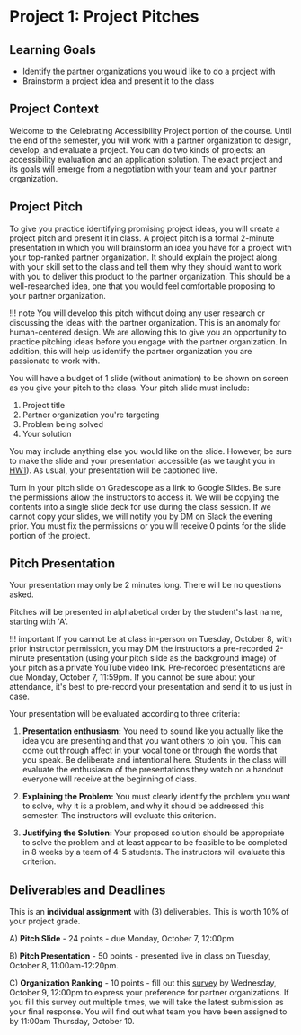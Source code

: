 # Project 1: Project Pitches

## Learning Goals

- Identify the partner organizations you would like to do a project with
- Brainstorm a project idea and present it to the class

## Project Context

Welcome to the Celebrating Accessibility Project portion of the course. Until the end of the semester, you will work with a partner organization to design, develop, and evaluate a project. You can do two kinds of projects: an accessibility evaluation and an application solution. The exact project and its goals will emerge from a negotiation with your team and your partner organization. 

## Project Pitch

To give you practice identifying promising project ideas, you will create a project pitch and present it in class. A project pitch is a formal 2-minute presentation in which you will brainstorm an idea you have for a project with your top-ranked partner organization. It should explain the project along with your skill set to the class and tell them why they should want to work with you to deliver this product to the partner organization. This should be a well-researched idea, one that you would feel comfortable proposing to your partner organization. 

!!! note 
    You will develop this pitch without doing any user research or discussing the ideas with the partner organization. This is an anomaly for human-centered design. We are allowing this to give you an opportunity to practice pitching ideas before you engage with the partner organization. In addition, this will help us identify the partner organization you are passionate to work with.

You will have a budget of 1 slide (without animation) to be shown on screen as you give your pitch to the class. Your pitch slide must include:

1. Project title
1. Partner organization you're targeting
1. Problem being solved
1. Your solution

You may include anything else you would like on the slide. However, be sure to make the slide and your presentation accessible (as we taught you in [HW1](../../homework/HW1/index.md)). As usual, your presentation will be captioned live. 

Turn in your pitch slide on Gradescope as a link to Google Slides. Be sure the permissions allow the instructors to access it. We will be copying the contents into a single slide deck for use during the class session. If we cannot copy your slides, we will notify you by DM on Slack the evening prior. You must fix the permissions or you will receive 0 points for the slide portion of the project.

## Pitch Presentation

Your presentation may only be 2 minutes long. There will be no questions asked. 

Pitches will be presented in alphabetical order by the student's last name, starting with 'A'.

!!! important
    If you cannot be at class in-person on Tuesday, October 8, with prior instructor permission, you may DM the instructors a pre-recorded 2-minute presentation (using your pitch slide as the background image) of your pitch as a private YouTube video link. Pre-recorded presentations are due Monday, October 7, 11:59pm. If you cannot be sure about your attendance, it's best to pre-record your presentation and send it to us just in case. 

Your presentation will be evaluated according to three criteria:

1. **Presentation enthusiasm:** You need to sound like you actually like the idea you are presenting and that you want others to join you. This can come out through affect in your vocal tone or through the words that you speak. Be deliberate and intentional here. Students in the class will evaluate the enthusiasm of the presentations they watch on a handout everyone will receive at the beginning of class.

1. **Explaining the Problem:** You must clearly identify the problem you want to solve, why it is a problem, and why it should be addressed this semester. The instructors will evaluate this criterion.

1. **Justifying the Solution:** Your proposed solution should be appropriate to solve the problem and at least appear to be feasible to be completed in 8 weeks by a team of 4-5 students. The instructors will evaluate this criterion.

## Deliverables and Deadlines

This is an **individual assignment** with (3) deliverables. This is worth 10% of your project grade.

A) **Pitch Slide** - 24 points - due Monday, October 7, 12:00pm

B) **Pitch Presentation** - 50 points - presented live in class on Tuesday, October 8, 11:00am-12:20pm. 

C) **Organization Ranking** - 10 points - fill out this [survey](https://cmu.ca1.qualtrics.com/jfe/form/SV_8jI4hAHsS8QjxYO) by Wednesday, October 9, 12:00pm to express your preference for partner organizations. If you fill this survey out multiple times, we will take the latest submission as your final response. You will find out what team you have been assigned to by 11:00am Thursday, October 10.